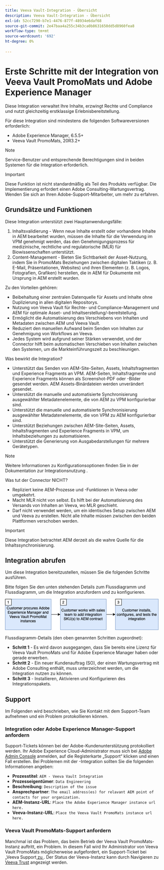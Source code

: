 ```yaml
---
title: Veeva Vault-Integration - Übersicht
description: Veeva Vault-Integration - Übersicht
exl-id: 52cc7290-b7e1-4476-877f-48934e6daf68
source-git-commit: 2e47baa4a255c34b3ca0b8631650dd5d8960fea8
workflow-type: tm+mt
source-wordcount: '692'
ht-degree: 0%

---
```


# Erste Schritte mit der Integration von Veeva Vault PromoMats und Adobe Experience Manager

Diese Integration verwaltet Ihre Inhalte, erzwingt Rechte und Compliance und nutzt gleichzeitig erstklassige Erlebnisbereitstellung.

Für diese Integration sind mindestens die folgenden Softwareversionen erforderlich:

* Adobe Experience Manager, 6.5.5+
* Veeva Vault PromoMats, 20R3.2+

>[!NOTE]
>
>Service-Benutzer und entsprechende Berechtigungen sind in beiden Systemen für die Integration erforderlich.
>

>[!IMPORTANT]
>
>Diese Funktion ist nicht standardmäßig als Teil des Produkts verfügbar. Die Implementierung erfordert einen Adobe Consulting-Wartungsvertrag. Wenden Sie sich an Ihren Adobe-Support-Mitarbeiter, um mehr zu erfahren.
>

## Grundsätze und Funktionen

Diese Integration unterstützt zwei Hauptanwendungsfälle:

1. Inhaltsvalidierung - Wenn neue Inhalte erstellt oder vorhandene Inhalte in AEM bearbeitet wurden, müssen die Inhalte für die Verwendung im VPM genehmigt werden, das den Genehmigungsprozess für medizinische, rechtliche und regulatorische (MLR) für Biowissenschaften unterstützt.
1. Content-Management - Bieten Sie Sichtbarkeit der Asset-Nutzung, indem Sie in PromoMats Beziehungen zwischen digitalen Taktiken (z. B. E-Mail, Präsentationen, Websites) und ihren Elementen (z. B. Logos, Fotografien, Grafiken) herstellen, die in AEM für Dokumente mit Ursprung in AEM erstellt wurden.

Zu den Vorteilen gehören:

* Beibehaltung einer zentralen Datenquelle für Assets und Inhalte ohne Duplizierung in allen digitalen Repositorys.
* Nutzung von Veeva Vault für Rechte- und Compliance-Management und AEM für optimale Asset- und Inhaltserstellung/-bereitstellung.
* Ermöglicht die Automatisierung des Verschiebens von Inhalten und Metadaten zwischen AEM und Veeva Vault.
* Reduziert den manuellen Aufwand beim Senden von Inhalten zur Genehmigung von Workflows an Veeva.
* Jedes System wird aufgrund seiner Stärken verwendet, und der Connector hilft beim automatischen Verschieben von Inhalten zwischen den Systemen, um die Markteinführungszeit zu beschleunigen.

Was bewirkt die Integration?

* Unterstützt das Senden von AEM-Site-Seiten, Assets, Inhaltsfragmenten und Experience Fragments an VPM. AEM-Seiten, Inhaltsfragmente und Experience Fragments können als Screenshot-PDF oder -Bilder gesendet werden. AEM Assets-Binärdateien werden unverändert gesendet.
* Unterstützt die manuelle und automatisierte Synchronisierung ausgewählter Metadatenelemente, die von AEM zu VPM konfigurierbar sind.
* Unterstützt die manuelle und automatisierte Synchronisierung ausgewählter Metadatenelemente, die von VPM zu AEM konfigurierbar sind.
* Unterstützt Beziehungen zwischen AEM-Site-Seiten, Assets, Inhaltsfragmenten und Experience Fragments in VPM, um Inhaltsbeziehungen zu automatisieren.
* Unterstützt die Generierung von Ausgabedarstellungen für mehrere Gerätetypen.

>[!NOTE]
>
>Weitere Informationen zu Konfigurationsoptionen finden Sie in der Dokumentation zur Integrationsnutzung .
>

Was tut der Connector NICHT?

* Repliziert keine AEM-Prozesse und -Funktionen in Veeva oder umgekehrt.
* Macht MLR nicht von selbst. Es hilft bei der Automatisierung des Versands von Inhalten an Veeva, wo MLR geschieht.
* Darf nicht verwendet werden, um ein identisches Setup zwischen AEM und Veeva zu erstellen. Nicht alle Inhalte müssen zwischen den beiden Plattformen verschoben werden.


>[!IMPORTANT]
>
>Diese Integration betrachtet AEM derzeit als die wahre Quelle für die Inhaltssynchronisierung.

## Integration abrufen

Um diese Integration bereitzustellen, müssen Sie die folgenden Schritte ausführen.

Bitte folgen Sie den unten stehenden Details zum Flussdiagramm und Flussdiagramm, um die Integration anzufordern und zu konfigurieren.

![Zugriff anfordern](assets/integration-request.png)

Flussdiagramm-Details (den oben genannten Schritten zugeordnet):

* **Schritt 1** - Es wird davon ausgegangen, dass Sie bereits eine Lizenz für Veeva Vault PromoMats und für Adobe Experience Manager haben oder gerade erwerben.
* **Schritt 2** - Ein neuer Kundenauftrag (SO), der einen Wartungsvertrag mit Adobe Consulting enthält, muss unterzeichnet werden, um die Integration nutzen zu können.
* **Schritt 3** - Installieren, Aktivieren und Konfigurieren des Integrationspakets.

## Support

Im Folgenden wird beschrieben, wie Sie Kontakt mit dem Support-Team aufnehmen und ein Problem protokollieren können.

### Integration oder Adobe Experience Manager-Support anfordern

Support-Tickets können bei der Adobe-Kundenunterstützung protokolliert werden. Ihr Adobe Experience Cloud-Administrator muss sich bei [Adobe Admin Console](https://adminconsole.adobe.com/) anmelden, auf die Registerkarte „Support“ klicken und einen Fall erstellen. Bei Problemen mit der -Integration sollten Sie die folgenden Informationen angeben:

* **Prozesstitel**: `AEM - Veeva Vault Integration`
* **Prozesseigentümer**: `Data Engineering`
* **Beschreibung**: `Description of the issue`
* **Ansprechpartner**: `The email address(es) for relavant AEM point of contacts for your organization.`
* **AEM-Instanz-URL**: `Place the Adobe Experience Manager instance url here.`
* **Veeva-Instanz-URL**: `Place the Veeva Vault PromoMats instance url here.`

### Veeva Vault PromoMats-Support anfordern

Manchmal ist das Problem, das beim Betrieb der Veeva Vault PromoMats-Instanz auftritt, ein Problem. In diesem Fall wird Ihr Administrator von Veeva Vault PromoMats möglicherweise aufgefordert, ein Support-Ticket bei „Veeva Support[ zu ](http://support.veeva.com/). Der Status der Veeva-Instanz kann durch Navigieren zu [Veeva Trust](http://trust.veeva.com/) angezeigt werden.

